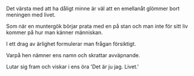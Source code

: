 
Det värsta med att ha dåligt minne är väl att en emellanåt glömmer bort meningen med livet.

Som när en muntergök börjar prata med en på stan och man inte för sitt liv kommer på hur man känner människan.

I ett drag av ärlighet formulerar man frågan försiktigt.

Varpå hen nämner ens namn och skrattar avväpnande.

Lutar sig fram och viskar i ens öra 'Det är ju jag. Livet.'
